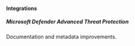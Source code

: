 
#### Integrations

##### Microsoft Defender Advanced Threat Protection

Documentation and metadata improvements.